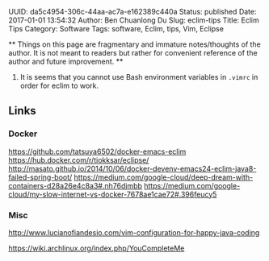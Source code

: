 UUID: da5c4954-306c-44aa-ac7a-e162389c440a
Status: published
Date: 2017-01-01 13:54:32
Author: Ben Chuanlong Du
Slug: eclim-tips
Title: Eclim Tips
Category: Software
Tags: software, Eclim, tips, Vim, Eclipse

**
Things on this page are
fragmentary and immature notes/thoughts of the author.
It is not meant to readers
but rather for convenient reference of the author and future improvement.
**

1. It is seems that you cannot use Bash environment variables in `.vimrc` 
in order for eclim to work.

## Links

### Docker

https://github.com/tatsuya6502/docker-emacs-eclim
https://hub.docker.com/r/tiokksar/eclipse/
http://masato.github.io/2014/10/06/docker-devenv-emacs24-eclim-java8-failed-spring-boot/
https://medium.com/google-cloud/deep-dream-with-containers-d28a26e4c8a3#.nh76djmbb
https://medium.com/google-cloud/my-slow-internet-vs-docker-7678ae1cae72#.396feucy5

### Misc

http://www.lucianofiandesio.com/vim-configuration-for-happy-java-coding

https://wiki.archlinux.org/index.php/YouCompleteMe 
